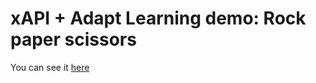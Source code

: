 # xAPI + Adapt Learning demo: Rock paper scissors

You can see it [here](https://nachocinalli.github.io/xAPI-cohort-launcher/launch.html)
